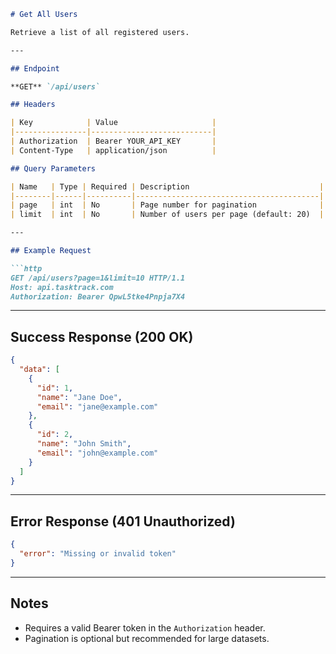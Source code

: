 ```markdown
# Get All Users

Retrieve a list of all registered users.

---

## Endpoint

**GET** `/api/users`

## Headers

| Key            | Value                     |
|----------------|---------------------------|
| Authorization  | Bearer YOUR_API_KEY       |
| Content-Type   | application/json          |

## Query Parameters

| Name   | Type | Required | Description                             |
|--------|------|----------|-----------------------------------------|
| page   | int  | No       | Page number for pagination              |
| limit  | int  | No       | Number of users per page (default: 20)  |

---

## Example Request

```http
GET /api/users?page=1&limit=10 HTTP/1.1
Host: api.tasktrack.com
Authorization: Bearer QpwL5tke4Pnpja7X4
```

---

## Success Response (200 OK)

```json
{
  "data": [
    {
      "id": 1,
      "name": "Jane Doe",
      "email": "jane@example.com"
    },
    {
      "id": 2,
      "name": "John Smith",
      "email": "john@example.com"
    }
  ]
}
```

---

## Error Response (401 Unauthorized)

```json
{
  "error": "Missing or invalid token"
}
```

---

## Notes

- Requires a valid Bearer token in the `Authorization` header.
- Pagination is optional but recommended for large datasets.
```
